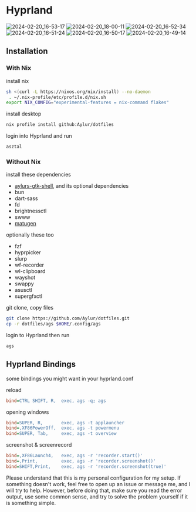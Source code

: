 # Hyprland

![2024-02-20_16-53-17](https://github.com/Aylur/dotfiles/assets/104676705/e1b76d0c-7a3e-48c1-ad68-e4032d7fcc24)
![2024-02-20_18-00-11](https://github.com/Aylur/dotfiles/assets/104676705/b82d0782-0cdf-4aa1-8f7d-1ba7ba01c733)
![2024-02-20_16-52-34](https://github.com/Aylur/dotfiles/assets/104676705/eaae2e2e-3ba9-4640-8bca-098ade9d83a3)
![2024-02-20_16-51-24](https://github.com/Aylur/dotfiles/assets/104676705/94f2fe81-e986-49e1-a72b-21ce05218321)
![2024-02-20_16-50-17](https://github.com/Aylur/dotfiles/assets/104676705/0679ad78-75e9-4982-b0cb-71bda87cce17)
![2024-02-20_16-49-14](https://github.com/Aylur/dotfiles/assets/104676705/afb646d9-be8c-41c9-b176-6b3d279dfa8f)

## Installation

### With Nix

install nix

```bash
sh <(curl -L https://nixos.org/nix/install) --no-daemon
 . ~/.nix-profile/etc/profile.d/nix.sh
export NIX_CONFIG="experimental-features = nix-command flakes"
```

install desktop

```bash
nix profile install github:Aylur/dotfiles
```

login into Hyprland and run

```bash
asztal
```

### Without Nix

install these dependencies

- [aylurs-gtk-shell](https://github.com/Aylur/ags/), and its optional dependencies
- bun
- dart-sass
- fd
- brightnessctl
- swww
- [matugen](https://github.com/InioX/matugen)

optionally these too

- fzf
- hyprpicker
- slurp
- wf-recorder
- wl-clipboard
- wayshot
- swappy
- asusctl
- supergfxctl

git clone, copy files

```bash
git clone https://github.com/Aylur/dotfiles.git
cp -r dotfiles/ags $HOME/.config/ags
```

login to Hyprland then run

```bash
ags
```

## Hyprland Bindings

some bindings you might want in your hyprland.conf

reload

```ini
bind=CTRL SHIFT, R,  exec, ags -q; ags
```

opening windows

```ini
bind=SUPER, R,       exec, ags -t applauncher
bind=,XF86PowerOff,  exec, ags -t powermenu
bind=SUPER, Tab,     exec, ags -t overview
```

screenshot & screenrecord

```ini
bind=,XF86Launch4,   exec, ags -r 'recorder.start()'
bind=,Print,         exec, ags -r 'recorder.screenshot()'
bind=SHIFT,Print,    exec, ags -r 'recorder.screenshot(true)'
```

Please understand that this is my personal configuration for my setup.
If something doesn't work, feel free to open up an issue or message me,
and I will try to help. However, before doing that,
make sure you read the error output, use some common sense,
and try to solve the problem yourself if it is something simple.
